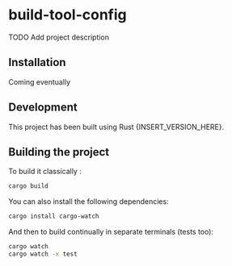 # build-tool-config

TODO Add project description

## Installation 

Coming eventually

## Development

This project has been built using Rust {INSERT_VERSION_HERE}.

## Building the project

To build it classically :

```bash
cargo build
```

You can also install the following dependencies:

```bash
cargo install cargo-watch
```

And then to build continually in separate terminals (tests too):

```bash
cargo watch
cargo watch -x test
```